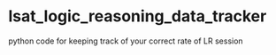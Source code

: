 # lsat_logic_reasoning_data_tracker
python code for keeping track of your correct rate of LR session
